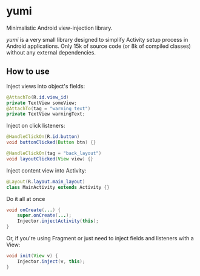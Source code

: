 yumi
====

Minimalistic Android view-injection library.

*yumi* is a very small library designed to simplify Activity setup process in
Android applications.
Only 15k of source code (or 8k of compiled classes) without any external dependencies.

How to use
----------

Inject views into object's fields:

```java
@AttachTo(R.id.view_id)
private TextView someView;
@AttachTo(tag = "warning_text")
private TextView warningText;
```

Inject on click listeners:
```java
@HandleClickOn(R.id.button)
void buttonClicked(Button btn) {}

@HandleClickOn(tag = "back_layout")
void layoutClicked(View view) {}
```

Inject content view into Activity:

```java
@Layout(R.layout.main_layout)
class MainActivity extends Activity {}
```

Do it all at once
```java
void onCreate(...) {
    super.onCreate(...);
    Injector.injectActivity(this);
}
```

Or, if you're using Fragment or just need to inject fields and listeners with a View:
```java
void init(View v) {
    Injector.inject(v, this);
}
```

